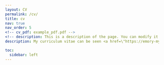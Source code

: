 ```yaml
---
layout: CV
permalink: /cv/
title: cv
nav: true
nav_order: 5
<!-- cv_pdf: example_pdf.pdf -->
<!-- description: This is a description of the page. You can modify it in '_pages/cv.md'. You can also change or remove the top pdf download button. -->
description: My curriculum vitae can be seen <a href=\"https://emory-my.sharepoint.com/:b:/r/personal/jzha954_emory_edu/Documents/JinZhangCV.pdf?csf=1&web=1&e=sCVJcC\" style=\"text-decoration: underline;\">here</a>, and also you can see my LinkedIn <a href=\"https://www.linkedin.com/in/jin-zhang-econ/\" style=\"text-decoration: underline;\">here</a>.

toc:
  sidebar: left
---
```

